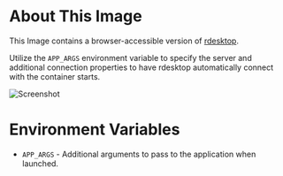 # About This Image

This Image contains a browser-accessible version of [rdesktop](http://www.rdesktop.org/).

Utilize the `APP_ARGS` environment variable to specify the server and additional connection properties to have rdesktop automatically connect with the container starts.

![Screenshot][Image_Screenshot]

[Image_Screenshot]: https://f.hubspotusercontent30.net/hubfs/5856039/dockerhub/image-screenshots/rdesktop.png "Image Screenshot"

# Environment Variables

* `APP_ARGS` - Additional arguments to pass to the application when launched.
